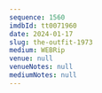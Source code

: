 ```yaml
---
sequence: 1560
imdbId: tt0071960
date: 2024-01-17
slug: the-outfit-1973
medium: WEBRip
venue: null
venueNotes: null
mediumNotes: null
---
```

